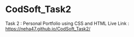 # CodSoft_Task2
Task 2 : Personal Portfolio using CSS and HTML
Live Link : https://neha47.github.io/CodSoft_Task2/
